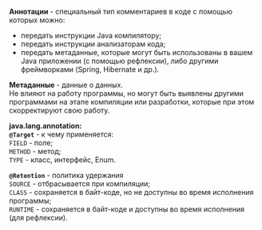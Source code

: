 **Аннотации** - специальный тип комментариев в коде с помощью которых можно:<br>
* передать инструкции Java компилятору;<br>
* передать инструкции анализаторам кода;<br>
* передать метаданные, которые могут быть использованы в вашем Java приложении (с помощью рефлексии), либо другими фреймворками (Spring, Hibernate и др.).<br>

**Метаданные** - данные о данных.<br>
Не влияют на работу программы, но могут быть выявлены другими программами на этапе компиляции или разработки, которые при этом скорректируют свою работу.

**java.lang.annotation:**<br>
**`@Target`** - к чему применяется:<br>
`FIELD` - поле;<br>
`METHOD` - метод;<br>
`TYPE` - класс, интерфейс, Enum.<br>

**`@Retention`** - политика удержания<br>
`SOURCE` - отбрасывается при компиляции;<br>
`CLASS` - сохраняется в байт-коде, но не доступны во время исполнения программы;<br>
`RUNTIME` - сохраняется в байт-коде и доступны во время исполнения (для рефлексии).<br>
